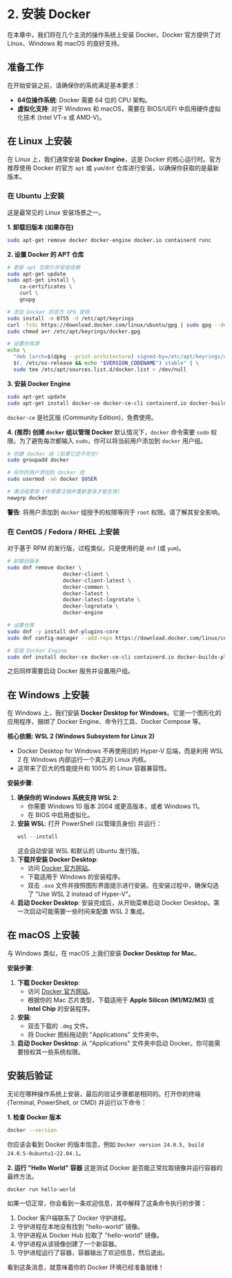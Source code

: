 # 2. 安装 Docker

在本章中，我们将在几个主流的操作系统上安装 Docker。Docker 官方提供了对 Linux、Windows 和 macOS 的良好支持。

## 准备工作

在开始安装之前，请确保你的系统满足基本要求：
- **64位操作系统**: Docker 需要 64 位的 CPU 架构。
- **虚拟化支持**: 对于 Windows 和 macOS，需要在 BIOS/UEFI 中启用硬件虚拟化技术 (Intel VT-x 或 AMD-V)。

## 在 Linux 上安装

在 Linux 上，我们通常安装 **Docker Engine**，这是 Docker 的核心运行时。官方推荐使用 Docker 的官方 `apt` 或 `yum`/`dnf` 仓库进行安装，以确保你获取的是最新版本。

### 在 Ubuntu 上安装
这是最常见的 Linux 安装场景之一。

**1. 卸载旧版本 (如果存在)**
```bash
sudo apt-get remove docker docker-engine docker.io containerd runc
```

**2. 设置 Docker 的 APT 仓库**
```bash
# 更新 apt 包索引并安装依赖
sudo apt-get update
sudo apt-get install \
    ca-certificates \
    curl \
    gnupg

# 添加 Docker 的官方 GPG 密钥
sudo install -m 0755 -d /etc/apt/keyrings
curl -fsSL https://download.docker.com/linux/ubuntu/gpg | sudo gpg --dearmor -o /etc/apt/keyrings/docker.gpg
sudo chmod a+r /etc/apt/keyrings/docker.gpg

# 设置仓库源
echo \
  "deb [arch=$(dpkg --print-architecture) signed-by=/etc/apt/keyrings/docker.gpg] https://download.docker.com/linux/ubuntu \
  $(. /etc/os-release && echo "$VERSION_CODENAME") stable" | \
  sudo tee /etc/apt/sources.list.d/docker.list > /dev/null
```

**3. 安装 Docker Engine**
```bash
sudo apt-get update
sudo apt-get install docker-ce docker-ce-cli containerd.io docker-buildx-plugin docker-compose-plugin
```
`docker-ce` 是社区版 (Community Edition)，免费使用。

**4. (推荐) 创建 `docker` 组以管理 Docker**
默认情况下，`docker` 命令需要 `sudo` 权限。为了避免每次都输入 `sudo`，你可以将当前用户添加到 `docker` 用户组。
```bash
# 创建 docker 组 (如果它还不存在)
sudo groupadd docker

# 将你的用户添加到 docker 组
sudo usermod -aG docker $USER

# 激活组更改 (你需要注销并重新登录才能生效)
newgrp docker
```
**警告**: 将用户添加到 `docker` 组授予的权限等同于 `root` 权限。请了解其安全影响。

### 在 CentOS / Fedora / RHEL 上安装
对于基于 RPM 的发行版，过程类似，只是使用的是 `dnf` (或 `yum`)。
```bash
# 卸载旧版本
sudo dnf remove docker \
                  docker-client \
                  docker-client-latest \
                  docker-common \
                  docker-latest \
                  docker-latest-logrotate \
                  docker-logrotate \
                  docker-engine

# 设置仓库
sudo dnf -y install dnf-plugins-core
sudo dnf config-manager --add-repo https://download.docker.com/linux/centos/docker-ce.repo

# 安装 Docker Engine
sudo dnf install docker-ce docker-ce-cli containerd.io docker-buildx-plugin docker-compose-plugin
```
之后同样需要启动 Docker 服务并设置用户组。

## 在 Windows 上安装

在 Windows 上，我们安装 **Docker Desktop for Windows**。它是一个图形化的应用程序，捆绑了 Docker Engine、命令行工具、Docker Compose 等。

**核心依赖: WSL 2 (Windows Subsystem for Linux 2)**
- Docker Desktop for Windows 不再使用旧的 Hyper-V 后端，而是利用 WSL 2 在 Windows 内部运行一个真正的 Linux 内核。
- 这带来了巨大的性能提升和 100% 的 Linux 容器兼容性。

**安装步骤**:
1.  **确保你的 Windows 系统支持 WSL 2**:
    - 你需要 Windows 10 版本 2004 或更高版本，或者 Windows 11。
    - 在 BIOS 中启用虚拟化。
2.  **安装 WSL**: 打开 PowerShell (以管理员身份) 并运行：
    ```powershell
    wsl --install
    ```
    这会自动安装 WSL 和默认的 Ubuntu 发行版。
3.  **下载并安装 Docker Desktop**:
    - 访问 [Docker 官方网站](https://www.docker.com/products/docker-desktop/)。
    - 下载适用于 Windows 的安装程序。
    - 双击 `.exe` 文件并按照图形界面提示进行安装。在安装过程中，确保勾选了 "Use WSL 2 instead of Hyper-V"。
4.  **启动 Docker Desktop**: 安装完成后，从开始菜单启动 Docker Desktop。第一次启动可能需要一些时间来配置 WSL 2 集成。

## 在 macOS 上安装

与 Windows 类似，在 macOS 上我们安装 **Docker Desktop for Mac**。

**安装步骤**:
1.  **下载 Docker Desktop**:
    - 访问 [Docker 官方网站](https://www.docker.com/products/docker-desktop/)。
    - 根据你的 Mac 芯片类型，下载适用于 **Apple Silicon (M1/M2/M3)** 或 **Intel Chip** 的安装程序。
2.  **安装**:
    - 双击下载的 `.dmg` 文件。
    - 将 Docker 图标拖动到 "Applications" 文件夹中。
3.  **启动 Docker Desktop**: 从 "Applications" 文件夹中启动 Docker。你可能需要授权其一些系统权限。

## 安装后验证

无论在哪种操作系统上安装，最后的验证步骤都是相同的。打开你的终端 (Terminal, PowerShell, or CMD) 并运行以下命令：

**1. 检查 Docker 版本**
```bash
docker --version
```
你应该会看到 Docker 的版本信息，例如 `Docker version 24.0.5, build 24.0.5-0ubuntu1~22.04.1`。

**2. 运行 "Hello World" 容器**
这是测试 Docker 是否能正常拉取镜像并运行容器的最终方法。
```bash
docker run hello-world
```
如果一切正常，你会看到一条欢迎信息，其中解释了这条命令执行的步骤：
1.  Docker 客户端联系了 Docker 守护进程。
2.  守护进程在本地没有找到 "hello-world" 镜像。
3.  守护进程从 Docker Hub 拉取了 "hello-world" 镜像。
4.  守护进程从该镜像创建了一个新容器。
5.  守护进程运行了容器，容器输出了欢迎信息，然后退出。

看到这条消息，就意味着你的 Docker 环境已经准备就绪！ 
